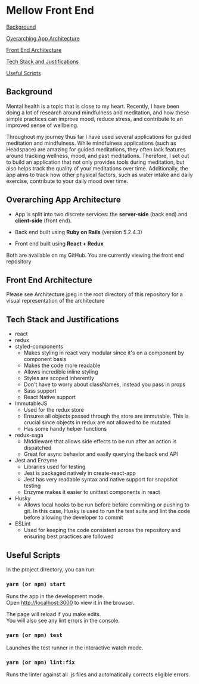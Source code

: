 # Mellow Front End

[Background](#background)

[Overarching App Architecture](#overarching-app-architecture)

[Front End Architecture](#front-end-architecture)

[Tech Stack and Justifications](#tech-stack-and-justifications)

[Useful Scripts](#useful-scripts)
## Background

Mental health is a topic that is close to my heart. Recently, I have been doing a lot of research around mindfulness and meditation, and how these simple practices can improve mood, reduce stress, and contribute to an improved sense of wellbeing. 

Throughout my journey thus far I have used several applications for guided meditation and mindfulness. While mindfulness applications (such as Headspace) are amazing for guided meditations, they often lack features around tracking wellness, mood, and past meditations. Therefore, I set out to build an application that not only provides tools during meditation, but also helps track the quality of your meditations over time. Additionally, the app aims to track how other physical factors, such as water intake and daily exercise, contribute to your daily mood over time.

## Overarching App Architecture

- App is split into two discrete services: the **server-side** (back end) and **client-side** (front end). 

- Back end built using **Ruby on Rails** (version 5.2.4.3)
- Front end built using **React + Redux**

Both are available on my GitHub. You are currently viewing the front end repository


## Front End Architecture
Please see Architecture.jpeg in the root directory of this repository for a visual representation of the architecture

## Tech Stack and Justifications

- react
- redux
- styled-components
    - Makes styling in react very modular since it's on a component by component basis
    - Makes the code more readable
    - Allows incredible inline styling
    - Styles are scoped inherently
    - Don't have to worry about classNames, instead you pass in props
    - Sass support
    - React Native support
- ImmutableJS
    - Used for the redux store
    - Ensures all objects passed through the store are immutable. This is crucial since objects in redux are not allowed to be mutated
    - Has some handy helper functions
- redux-saga
    - Middleware that allows side effects to be run after an action is dispatched
    - Great for async behavior and easily querying the back end API
- Jest and Enzyme
    - Libraries used for testing
    - Jest is packaged natively in create-react-app
    - Jest has very readable syntax and native support for snapshot testing
    - Enzyme makes it easier to unittest components in react
- Husky
    - Allows local hooks to be run before before commiting or pushing to git. In this case, Husky is used to run the test suite and lint the code before allowing the developer to commit 
- ESLint
    - Used for keeping the code consistent across the repository and ensuring best practices are followed



## Useful Scripts

In the project directory, you can run:

### `yarn (or npm) start`

Runs the app in the development mode.<br />
Open [http://localhost:3000](http://localhost:3000) to view it in the browser.

The page will reload if you make edits.<br />
You will also see any lint errors in the console.

### `yarn (or npm) test`

Launches the test runner in the interactive watch mode.<br />

### `yarn (or npm) lint:fix`

Runs the linter against all .js files and automatically corrects eligible errors.<br />







